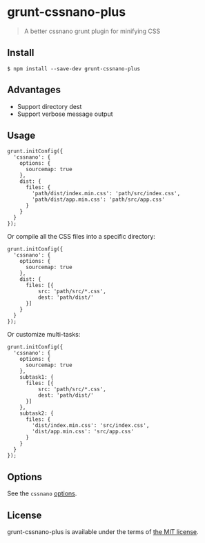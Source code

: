# grunt-cssnano-plus

> A better cssnano grunt plugin for minifying CSS


## Install

```
$ npm install --save-dev grunt-cssnano-plus
```


## Advantages

- Support directory dest
- Support verbose message output


## Usage

```
grunt.initConfig({
  'cssnano': {
    options: {
      sourcemap: true
    },
    dist: {
      files: {
        'path/dist/index.min.css': 'path/src/index.css',
        'path/dist/app.min.css': 'path/src/app.css'
      }
    }
  }
});
```
Or compile all the CSS files into a specific directory:
```
grunt.initConfig({
  'cssnano': {
    options: {
      sourcemap: true
    },
    dist: {
      files: [{
          src: 'path/src/*.css',
          dest: 'path/dist/'
      }]
    }
  }
});
```
Or customize multi-tasks:
```
grunt.initConfig({
  'cssnano': {
    options: {
      sourcemap: true
    },
    subtask1: {
      files: [{
          src: 'path/src/*.css',
          dest: 'path/dist/'
      }]
    },
    subtask2: {
      files: {
        'dist/index.min.css': 'src/index.css',
        'dist/app.min.css': 'src/app.css'
      }
    }
  }
});
```


## Options

See the `cssnano` [options](https://github.com/ben-eb/cssnano#options).


## License

grunt-cssnano-plus is available under the terms of [the MIT license](LICENSE).